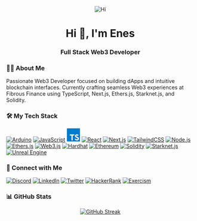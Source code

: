 <div align="center"> <img src="https://giffiles.alphacoders.com/162/162472.gif" alt="Hi"> </div> 
<h1 align="center">Hi 👋, I'm Enes</h1>
<h3 align="center">Full Stack Web3 Developer</h3>

### 👩‍💻 About Me

Passionate Web3 Developer focused on building dApps and intuitive blockchain interfaces. Currently crafting seamless Web3 experiences at Fibrous Finance using TypeScript, Next.js, Ethers.js, Starknet.js, and Solidity.

### 🛠️ My Tech Stack

<p align="left">
  <a href="https://www.arduino.cc/" target="_blank" rel="noreferrer"><img src="https://cdn.worldvectorlogo.com/logos/arduino-1.svg" alt="Arduino" width="36" height="36"/></a>
  <a href="https://developer.mozilla.org/en-US/docs/Web/JavaScript" target="_blank" rel="noreferrer"><img src="https://raw.githubusercontent.com/danielcranney/readme-generator/main/public/icons/skills/javascript-colored.svg" width="36" height="36" alt="JavaScript" /></a>
  <a href="https://www.typescriptlang.org/" target="_blank" rel="noreferrer"><img src="https://raw.githubusercontent.com/devicons/devicon/master/icons/typescript/typescript-original.svg" width="36" height="36" alt="TypeScript" /></a>
  <a href="https://reactjs.org/" target="_blank" rel="noreferrer"><img src="https://raw.githubusercontent.com/danielcranney/readme-generator/main/public/icons/skills/react-colored.svg" width="36" height="36" alt="React" /></a>
  <a href="https://nextjs.org/docs" target="_blank" rel="noreferrer"><img src="https://www.datocms-assets.com/75941/1657707878-nextjs_logo.png" width="36" height="36" alt="Next.js" /></a>
  <a href="https://tailwindcss.com/" target="_blank" rel="noreferrer"><img src="https://raw.githubusercontent.com/danielcranney/readme-generator/main/public/icons/skills/tailwindcss-colored.svg" width="36" height="36" alt="TailwindCSS" /></a>
  <a href="https://nodejs.org/en/" target="_blank" rel="noreferrer"><img src="https://raw.githubusercontent.com/danielcranney/readme-generator/main/public/icons/skills/nodejs-colored.svg" width="36" height="36" alt="Node.js" /></a>
  <a href="https://ethers.io" target="_blank" rel="noreferrer"><img src="https://raw.githubusercontent.com/danielcranney/readme-generator/main/public/icons/skills/ethers-colored.svg" width="36" height="36" alt="Ethers.js" /></a>
  <a href="https://web3js.readthedocs.io/en/v1.7.1/#" target="_blank" rel="noreferrer"><img src="https://raw.githubusercontent.com/danielcranney/readme-generator/main/public/icons/skills/web3js-colored.svg" width="36" height="36" alt="Web3.js" /></a>
  <a href="https://hardhat.org/" target="_blank" rel="noreferrer"><img src="https://raw.githubusercontent.com/danielcranney/readme-generator/main/public/icons/skills/hardhat-colored.svg" width="36" height="36" alt="Hardhat" /></a>
  <a href="https://ethereum.org/en/" target="_blank" rel="noreferrer"><img src="https://img.icons8.com/nolan/452/ethereum.png" width="36" height="36" alt="Ethereum" /></a>
  <a href="https://soliditylang.org/" target="_blank" rel="noreferrer"><img src="https://docs.soliditylang.org/en/v0.8.23/_static/img/logo-dark.svg" width="36" height="36" alt="Solidity" /></a>
  <a href="https://www.starknetjs.com/" target="_blank" rel="noreferrer"><img src="https://www.starknetjs.com/img/Starknet-JS_navbar.png" width="36" height="36" alt="Starknet.js" /></a>
  <a href="https://unrealengine.com/" target="_blank" rel="noreferrer"><img src="https://img.icons8.com/nolan/452/unreal-engine.png" width="40" height="40" alt="Unreal Engine" /></a>
</p>

### 🔗 Connect with Me

<p>
  <a href="https://discord.com/users/114372874231349252" target="_blank" rel="noreferrer"><img src="https://raw.githubusercontent.com/danielcranney/readme-generator/main/public/icons/socials/discord.svg" width="36" height="36" alt="Discord" /></a>
  <a href="https://www.linkedin.com/in/ahmetenesdur" target="_blank" rel="noreferrer"><img src="https://raw.githubusercontent.com/danielcranney/readme-generator/main/public/icons/socials/linkedin.svg" width="36" height="36" alt="LinkedIn" /></a>
  <a href="https://www.twitter.com/ahmetenesdur" target="_blank" rel="noreferrer"><img src="https://img.freepik.com/free-vector/new-2023-twitter-logo-x-icon-design_1017-45418.jpg" width="36" height="36" alt="Twitter" /></a>
  <a href="https://www.hackerrank.com/ahmetenesdur" target="_blank" rel="noreferrer"><img src="https://upload.wikimedia.org/wikipedia/commons/4/40/HackerRank_Icon-1000px.png" width="36" height="36" alt="HackerRank" /></a>
  <a href="https://exercism.org/profiles/ahmetenesdur" target="_blank" rel="noreferrer"><img src="https://avatars.githubusercontent.com/u/5624255?s=200&v=4" width="36" height="36" alt="Exercism" /></a>
</p>

### 📊 GitHub Stats

<p align="center">
  <a href="https://git.io/streak-stats"><img src="https://streak-stats.demolab.com?user=ahmetenesdur&theme=tokyonight&hide_border=true&border_radius=8&date_format=M%20j%5B%2C%20Y%5D" alt="GitHub Streak" /></a>
</p>
